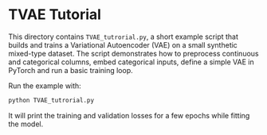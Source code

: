 # TVAE Tutorial

This directory contains `TVAE_tutrorial.py`, a short example script that
builds and trains a Variational Autoencoder (VAE) on a small synthetic
mixed-type dataset. The script demonstrates how to preprocess
continuous and categorical columns, embed categorical inputs, define a
simple VAE in PyTorch and run a basic training loop.

Run the example with:

```bash
python TVAE_tutrorial.py
```

It will print the training and validation losses for a few epochs while
fitting the model.
